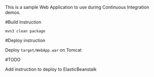 This is a sample Web Application to use during Continuous Integration demos.

#Build Instruction



```
mvn3 clean package
```





#Deploy instruction



Deploy ```target/WebApp.war``` on Tomcat
 
#TODO
 
Add instruction to deploy to ElasticBeanstalk

